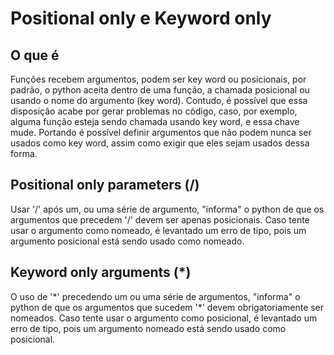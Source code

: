# Positional only e Keyword only

## O que é

Funções recebem argumentos, podem ser key word ou posicionais, por padrão, o python aceita dentro de uma função, a chamada posicional ou usando o nome do argumento (key word). Contudo, é possível que essa disposição acabe por gerar problemas no código, caso, por exemplo, alguma função esteja sendo chamada usando key word, e essa chave mude. Portando é possível definir argumentos que não podem nunca ser usados como key word, assim como exigir que eles sejam usados dessa forma.

## Positional only parameters (/)

Usar '/' após um, ou uma série de argumento, "informa" o python de que os argumentos que precedem '/' devem ser apenas posicionais. Caso tente usar o argumento como nomeado, é levantado um erro de tipo, pois um argumento posicional está sendo usado como nomeado.

## Keyword only arguments (*)

O uso de '\*' precedendo um ou uma série de argumentos, "informa" o python de que os argumentos que sucedem '*' devem obrigatoriamente ser nomeados. Caso tente usar o argumento como posicional, é levantado um erro de tipo, pois um argumento nomeado está sendo usado como posicional.
